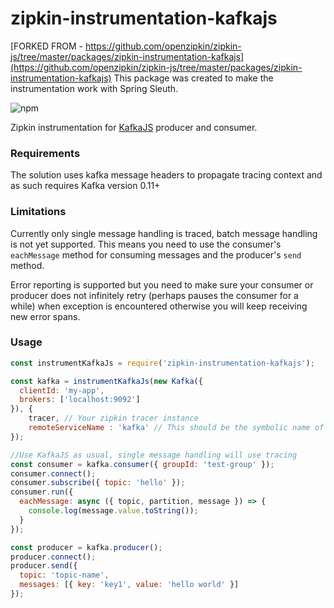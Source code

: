 # zipkin-instrumentation-kafkajs

[FORKED FROM - https://github.com/openzipkin/zipkin-js/tree/master/packages/zipkin-instrumentation-kafkajs](https://github.com/openzipkin/zipkin-js/tree/master/packages/zipkin-instrumentation-kafkajs)
This package was created to make the instrumentation work with Spring Sleuth.

![npm](https://img.shields.io/npm/dm/zipkin-instrumentation-kafkajs.svg)

Zipkin instrumentation for [KafkaJS](https://kafka.js.org) producer and consumer.

### Requirements

The solution uses kafka message headers to propagate tracing context and as such requires Kafka version 0.11+

### Limitations

Currently only single message handling is traced, batch message handling is not yet supported.
This means you need to use the consumer's `eachMessage` method for consuming messages and the
producer's `send` method.

Error reporting is supported but you need to make sure your consumer or producer does not infinitely
retry (perhaps pauses the consumer for a while) when exception is encountered otherwise you will keep receiving new error spans.

### Usage

```javascript
const instrumentKafkaJs = require('zipkin-instrumentation-kafkajs');

const kafka = instrumentKafkaJs(new Kafka({
  clientId: 'my-app',
  brokers: ['localhost:9092']
}), {
    tracer, // Your zipkin tracer instance
    remoteServiceName : 'kafka' // This should be the symbolic name of the broker, not a consumer.
});

//Use KafkaJS as usual, single message handling will use tracing
const consumer = kafka.consumer({ groupId: 'test-group' });
consumer.connect();
consumer.subscribe({ topic: 'hello' });
consumer.run({
  eachMessage: async ({ topic, partition, message }) => {
    console.log(message.value.toString());
  }
});

const producer = kafka.producer();
producer.connect();
producer.send({
  topic: 'topic-name',
  messages: [{ key: 'key1', value: 'hello world' }]
});
```
